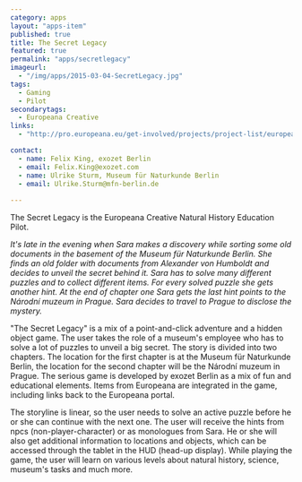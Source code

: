 ```yaml
---
category: apps
layout: "apps-item"
published: true
title: The Secret Legacy
featured: true
permalink: "apps/secretlegacy"
imageurl: 
  - "/img/apps/2015-03-04-SecretLegacy.jpg"
tags: 
  - Gaming
  - Pilot
secondarytags: 
  - Europeana Creative
links: 
  - "http://pro.europeana.eu/get-involved/projects/project-list/europeana-creative/pilots/natural-history-education-pilots"

contact: 
  - name: Felix King, exozet Berlin
  - email: Felix.King@exozet.com
  - name: Ulrike Sturm, Museum für Naturkunde Berlin
  - email: Ulrike.Sturm@mfn-berlin.de
  
---
```

The Secret Legacy is the Europeana Creative Natural History Education Pilot.

*It's late in the evening when Sara makes a discovery while sorting some old documents in the basement of the Museum für Naturkunde Berlin. She finds an old folder with documents from Alexander von Humboldt and decides to unveil the secret behind it. Sara has to solve many different puzzles and to collect different items. For every solved puzzle she gets another hint. At the end of chapter one Sara gets the last hint points to the Národní muzeum in Prague. Sara decides to travel to Prague to disclose the mystery.*

"The Secret Legacy" is a mix of a point-and-click adventure and a hidden object game. The user takes the role of a museum's employee who has to solve a lot of puzzles to unveil a big secret. The story is divided into two chapters. The location for the first chapter is at the Museum für Naturkunde Berlin, the location for the second chapter will be the Národní muzeum in Prague. The serious game is developed by exozet Berlin as a mix of fun and educational elements. Items from Europeana are integrated in the game, including links back to the Europeana portal.  

The storyline is linear, so the user needs to solve an active puzzle before he or she can continue with the next one. The user will receive the hints from npcs (non-player-character) or as monologues from Sara. He or she will also get additional information to locations and objects, which can be accessed through the tablet in the HUD (head-up display). While playing the game, the user will learn on various levels about natural history, science, museum's tasks and much more.

